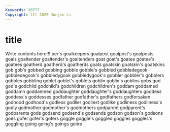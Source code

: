 ```yaml
---
Keywords: 20777
Copyright: (C) 2020 Junjie Li
---
```


# title

Write contents here!!!
per's 
goalkeepers 
goalpost 
goalpost's 
goalposts 
goals
goaltender 
goaltender's 
goaltenders 
goat 
goat's 
goatee 
goatee's 
goatees 
goatherd 
goatherd's
goatherds 
goats 
goatskin 
goatskin's 
goatskins 
gob 
gob's 
gobbed 
gobbing 
gobble
gobble's 
gobbled 
gobbledegook 
gobbledegook's 
gobbledygook 
gobbledygook's 
gobbler 
gobbler's 
gobblers 
gobbles
gobbling 
goblet 
goblet's 
goblets 
goblin 
goblin's 
goblins 
gobs 
god 
god's
godchild 
godchild's 
godchildren 
godchildren's 
goddam 
goddamed 
goddamn 
goddamned 
goddaughter 
goddaughter's
goddaughters 
goddess 
goddess's 
goddesses 
godfather 
godfather's 
godfathers 
godforsaken 
godhood 
godhood's
godless 
godlier 
godliest 
godlike 
godliness 
godliness's 
godly 
godmother 
godmother's 
godmothers
godparent 
godparent's 
godparents 
gods 
godsend 
godsend's 
godsends 
godson 
godson's 
godsons
goes 
gofer 
gofer's 
gofers 
goggle 
goggle's 
goggled 
goggles 
goggles's 
goggling
going 
going's 
goings 
goitre 
